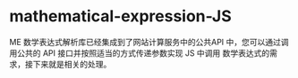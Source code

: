 # mathematical-expression-JS
ME 数学表达式解析库已经集成到了网站计算服务中的公共API 中，您可以通过调用公共的 API 接口并按照适当的方式传递参数实现 JS 中调用 数学表达式的需求，接下来就是相关的处理。

